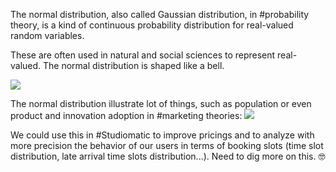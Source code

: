 The normal distribution, also called Gaussian distribution, in #probability theory, is a kind of continuous probability distribution for real-valued random variables. 

These are often used in natural and social sciences to represent real-valued. The normal distribution is shaped like a bell. 

![](standard-normal-distribution-with-probabilities.png)

The normal distribution illustrate lot of things, such as population or even product and innovation adoption in #marketing theories: 
![](product%20adoption%20curve.jpeg)

We could use this in #Studiomatic to improve pricings and to analyze with more precision the behavior of our users in terms of booking slots (time slot distribution, late arrival time slots distribution...). Need to dig more on this. 🤓